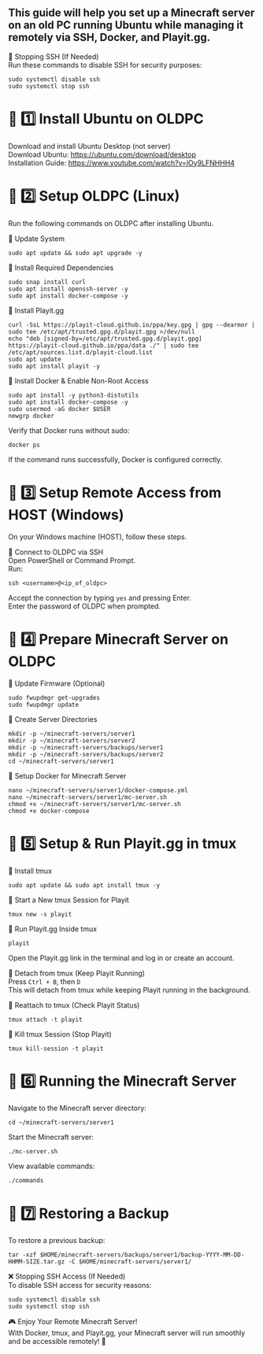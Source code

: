 ## **This guide will help you set up a Minecraft server on an old PC running Ubuntu while managing it remotely via SSH, Docker, and Playit.gg.**

🚫 Stopping SSH (If Needed)  
Run these commands to disable SSH for security purposes:

```
sudo systemctl disable ssh  
sudo systemctl stop ssh
```

# 🔹 1️⃣ Install Ubuntu on OLDPC  
Download and install Ubuntu Desktop (not server)  
Download Ubuntu: https://ubuntu.com/download/desktop  
Installation Guide: https://www.youtube.com/watch?v=lOy9LFNHHH4  

# 🔹 2️⃣ Setup OLDPC (Linux)  
Run the following commands on OLDPC after installing Ubuntu.  

🔸 Update System  
```
sudo apt update && sudo apt upgrade -y
```

🔸 Install Required Dependencies  
```
sudo snap install curl  
sudo apt install openssh-server -y  
sudo apt install docker-compose -y
```

🔸 Install Playit.gg  
```
curl -SsL https://playit-cloud.github.io/ppa/key.gpg | gpg --dearmor | sudo tee /etc/apt/trusted.gpg.d/playit.gpg >/dev/null  
echo "deb [signed-by=/etc/apt/trusted.gpg.d/playit.gpg] https://playit-cloud.github.io/ppa/data ./" | sudo tee /etc/apt/sources.list.d/playit-cloud.list  
sudo apt update  
sudo apt install playit -y
```

🔸 Install Docker & Enable Non-Root Access  
```
sudo apt install -y python3-distutils  
sudo apt install docker-compose -y  
sudo usermod -aG docker $USER  
newgrp docker
```

Verify that Docker runs without sudo:  
```
docker ps
```
If the command runs successfully, Docker is configured correctly.  

# 🔹 3️⃣ Setup Remote Access from HOST (Windows)  
On your Windows machine (HOST), follow these steps.  

🔸 Connect to OLDPC via SSH  
Open PowerShell or Command Prompt.  
Run:  
```
ssh <username>@<ip_of_oldpc>
```
Accept the connection by typing `yes` and pressing Enter.  
Enter the password of OLDPC when prompted.  

# 🔹 4️⃣ Prepare Minecraft Server on OLDPC  
🔸 Update Firmware (Optional)  
```
sudo fwupdmgr get-upgrades  
sudo fwupdmgr update
```

🔸 Create Server Directories  
```
mkdir -p ~/minecraft-servers/server1  
mkdir -p ~/minecraft-servers/server2  
mkdir -p ~/minecraft-servers/backups/server1  
mkdir -p ~/minecraft-servers/backups/server2  
cd ~/minecraft-servers/server1
```

🔸 Setup Docker for Minecraft Server  
```
nano ~/minecraft-servers/server1/docker-compose.yml  
nano ~/minecraft-servers/server1/mc-server.sh  
chmod +x ~/minecraft-servers/server1/mc-server.sh  
chmod +x docker-compose
```

# 🔹 5️⃣ Setup & Run Playit.gg in tmux  
🔸 Install tmux  
```
sudo apt update && sudo apt install tmux -y
```

🔸 Start a New tmux Session for Playit  
```
tmux new -s playit
```

🔸 Run Playit.gg Inside tmux  
```
playit
```
Open the Playit.gg link in the terminal and log in or create an account.  

🔸 Detach from tmux (Keep Playit Running)  
Press `Ctrl + B`, then `D`  
This will detach from tmux while keeping Playit running in the background.  

🔸 Reattach to tmux (Check Playit Status)  
```
tmux attach -t playit
```

🔸 Kill tmux Session (Stop Playit)  
```
tmux kill-session -t playit
```

# 🔹 6️⃣ Running the Minecraft Server  
Navigate to the Minecraft server directory:  
```
cd ~/minecraft-servers/server1
```

Start the Minecraft server:  
```
./mc-server.sh
```

View available commands:  
```
./commands
```

# 🔹 7️⃣ Restoring a Backup  
To restore a previous backup:  
```
tar -xzf $HOME/minecraft-servers/backups/server1/backup-YYYY-MM-DD-HHMM-SIZE.tar.gz -C $HOME/minecraft-servers/server1/
```

❌ Stopping SSH Access (If Needed)  
To disable SSH access for security reasons:  
```
sudo systemctl disable ssh  
sudo systemctl stop ssh
```

🎮 Enjoy Your Remote Minecraft Server!  
With Docker, tmux, and Playit.gg, your Minecraft server will run smoothly and be accessible remotely! 🚀

